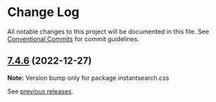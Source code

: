 # Change Log

All notable changes to this project will be documented in this file.
See [Conventional Commits](https://conventionalcommits.org) for commit guidelines.

## [7.4.6](https://github.com/algolia/instantsearch.js/compare/instantsearch.css@7.4.5...instantsearch.css@7.4.6) (2022-12-27)

**Note:** Version bump only for package instantsearch.css





See [previous releases](https://github.com/algolia/instantsearch-specs/releases).
